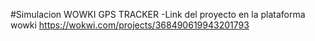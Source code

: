 #Simulacion WOWKI GPS TRACKER
-Link del proyecto en la plataforma wowki https://wokwi.com/projects/368490619943201793
